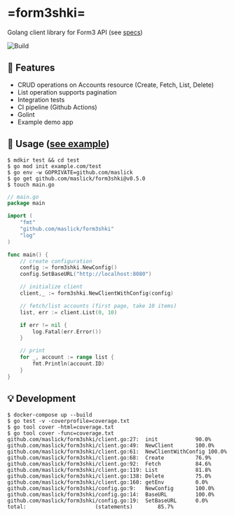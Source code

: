 # =form3shki=
Golang client library for Form3 API (see [specs](ASSIGNMENT.md))

![Build](https://github.com/maslick/form3shki/workflows/Build/badge.svg)

## :rocket: Features
* CRUD operations on Accounts resource (Create, Fetch, List, Delete)
* List operation supports pagination  
* Integration tests
* CI pipeline (Github Actions)
* Golint
* Example demo app

## :lollipop: Usage ([see example](example/main.go))
```shell
$ mdkir test && cd test
$ go mod init example.com/test
$ go env -w GOPRIVATE=github.com/maslick
$ go get github.com/maslick/form3shki@v0.5.0
$ touch main.go
```

```go
// main.go
package main

import (
	"fmt"
	"github.com/maslick/form3shki"
	"log"
)

func main() {
	// create configuration
	config := form3shki.NewConfig()
	config.SetBaseURL("http://localhost:8080")

	// initialize client
	client,_ := form3shki.NewClientWithConfig(config)

	// fetch/list accounts (first page, take 10 items)
	list, err := client.List(0, 10)

	if err != nil {
		log.Fatal(err.Error())
	}

	// print
	for _, account := range list {
		fmt.Println(account.ID)
	}
}
```

## :bulb: Development
```shell
$ docker-compose up --build
$ go test -v -coverprofile=coverage.txt
$ go tool cover -html=coverage.txt
$ go tool cover -func=coverage.txt
github.com/maslick/form3shki/client.go:27:	init			90.0%
github.com/maslick/form3shki/client.go:49:	NewClient		100.0%
github.com/maslick/form3shki/client.go:61:	NewClientWithConfig	100.0%
github.com/maslick/form3shki/client.go:68:	Create			76.9%
github.com/maslick/form3shki/client.go:92:	Fetch			84.6%
github.com/maslick/form3shki/client.go:119:	List			81.8%
github.com/maslick/form3shki/client.go:138:	Delete			75.0%
github.com/maslick/form3shki/client.go:160:	getEnv			0.0%
github.com/maslick/form3shki/config.go:9:	NewConfig		100.0%
github.com/maslick/form3shki/config.go:14:	BaseURL			100.0%
github.com/maslick/form3shki/config.go:19:	SetBaseURL		0.0%
total:						(statements)		85.7%
```

